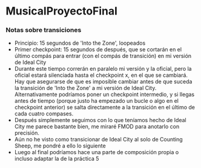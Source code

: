 # MusicalProyectoFinal

### Notas sobre transiciones
- Principio: 15 segundos de 'Into the Zone', loopeados
- Primer checkpoint: 15 segundos de después, que se cortarán en el último compás para entrar (con el compás de transición) en mi versión de Ideal City
- Durante este tiempo correrán en paralelo mi versión y la oficial, pero la oficial estará silenciada hasta el checkpoint x, en el que se cambiará. Hay que asegurarse de que es imposible cambiar antes de que suceda la transición de 'Into the Zone' a mi versión de Ideal City. Alternativamente podríamos poner un checkpoint intermedio, y si llegas antes de tiempo (porque justo ha empezado un bucle o algo en el checkpoint anterior) se salta directamente a la transición en el último de cada cuatro compases. 
- Después simplemente seguimos con lo que teníamos hecho de Ideal City me parece bastante bien, me miraré FMOD para anotarlo con precisión.
- Aún no he visto como transicionar de Ideal City al solo de Counting Sheep, me pondré a ello lo siguiente
- Luego al final podríamos hace una parte de composición propia o incluso adaptar la de la práctica 5 